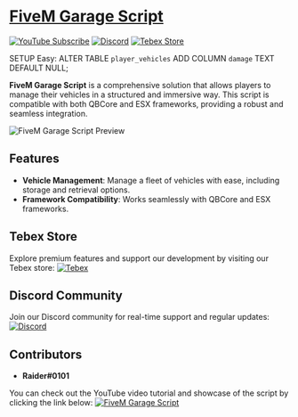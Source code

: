 # [FiveM Garage Script](https://youtu.be/ZyGHSdPcUAQ)

[![YouTube Subscribe](https://img.shields.io/badge/YouTube-Subscribe-red?style=for-the-badge&logo=youtube)](https://youtu.be/ZyGHSdPcUAQ)
[![Discord](https://img.shields.io/badge/Discord-Join-blue?style=for-the-badge&logo=discord)](https://discord.gg/EkwWvFS)
[![Tebex Store](https://img.shields.io/badge/Tebex-Store-green?style=for-the-badge&logo=shopify)](https://eyestore.tebex.io/)

SETUP Easy:
ALTER TABLE `player_vehicles`
ADD COLUMN `damage` TEXT DEFAULT NULL;

**FiveM Garage Script** is a comprehensive solution that allows players to manage their vehicles in a structured and immersive way. This script is compatible with both QBCore and ESX frameworks, providing a robust and seamless integration.

![FiveM Garage Script Preview](https://github.com/user-attachments/assets/3f1f1b19-94ac-4ddc-8f8b-381e09abb30d)

## Features
- **Vehicle Management**: Manage a fleet of vehicles with ease, including storage and retrieval options.
- **Framework Compatibility**: Works seamlessly with QBCore and ESX frameworks.

## Tebex Store
Explore premium features and support our development by visiting our Tebex store:
[![Tebex](https://img.shields.io/badge/Tebex-EYE%20STORE-00A2FF.svg)](https://eyestore.tebex.io/)

## Discord Community
Join our Discord community for real-time support and regular updates:
[![Discord](https://img.shields.io/badge/Discord-ES%20Community-7289DA.svg)](https://discord.gg/EkwWvFS)

## Contributors
- **Raider#0101**

You can check out the YouTube video tutorial and showcase of the script by clicking the link below:
[![FiveM Garage Script](https://img.shields.io/badge/YouTube-FiveM%20Garage%20Script-FF0000.svg)](https://youtu.be/ZyGHSdPcUAQ)
